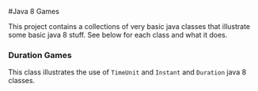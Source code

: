#Java 8 Games

This project contains a collections of very basic java classes that illustrate some basic java 8 stuff.  See below for each class and what it does.

### Duration Games

This class illustrates the use of `TimeUnit` and `Instant` and `Duration` java 8 classes.


